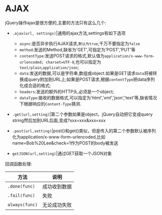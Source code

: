 
# AJAX

jQuery操作ajax是很方便的,主要的方法只有这么几个:

+ `.ajax(url, settings)`|通用的ajax方法,settings有如下选项

    + `async`:是否异步执行AJAX请求,`默认为true`,千万不要指定为`false`
    + `method`:发送的Method,缺省为'GET',可指定为'POST','PUT'等
    + `contentType`:发送POST请求的格式,默认值为`application/x-www-form-urlencoded; charset=UTF-8`,也可以指定为`text/plain`,`application/json`;
    + `data`:发送的数据,可以是字符串,数组或object.如果是GET请求`data`将被转换成query附加到URL上;如果是POST请求,根据`contentType`把data序列化成合适的格式;
    + `headers`:发送的额外的HTTP头,必须是一个object;
    + `dataType`:接收的数据格式,可以指定为'html','xml','json','text'等,缺省情况下根据响应的`Content-Type`猜测.

+ `.get(url,setting)`|第二个参数如果是object，jQuery自动把它变成query string然后加到URL后面,变成?xxx=xxx&xxx=xxx

+ `.post(url,setting)`|post()和get()类似，但是传入的第二个参数默认被序列化为application/x-www-form-urlencoded,比如name=Bob%20Lee&check=1作为POST的body被发送

+ `getJSON(url,setting)`|通过GET获取一个JSON对象

回调函数处理:

方法|说明
---|---
`.done(func)`|成功收到数据
`.fail(func)`|失败
`always(func)`|无论成功失败
